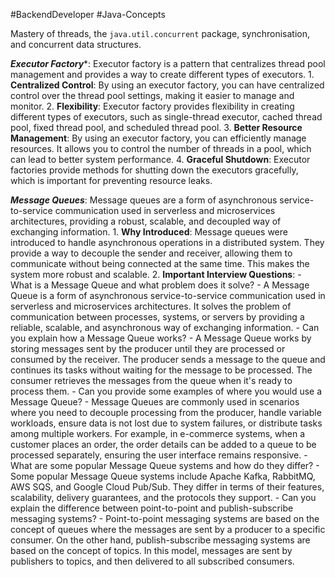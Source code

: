 #BackendDeveloper  #Java-Concepts

Mastery of threads, the `java.util.concurrent` package, synchronisation, and concurrent data structures. 

***Executor Factory****: Executor factory is a pattern that centralizes thread pool management and provides a way to create different types of executors.
	1. **Centralized Control**: By using an executor factory, you can have centralized control over the thread pool settings, making it easier to manage and monitor.
	2. **Flexibility**: Executor factory provides flexibility in creating different types of executors, such as single-thread executor, cached thread pool, fixed thread pool, and scheduled thread pool.
	3. **Better Resource Management**: By using an executor factory, you can efficiently manage resources. It allows you to control the number of threads in a pool, which can lead to better system performance.
	4. **Graceful Shutdown**: Executor factories provide methods for shutting down the executors gracefully, which is important for preventing resource leaks.

***Message Queues***: Message queues are a form of asynchronous service-to-service communication used in serverless and microservices architectures, providing a robust, scalable, and decoupled way of exchanging information.
	    1. **Why Introduced**: Message queues were introduced to handle asynchronous operations in a distributed system. They provide a way to decouple the sender and receiver, allowing them to communicate without being connected at the same time. This makes the system more robust and scalable.
	    2. **Important Interview Questions**:
	        - What is a Message Queue and what problem does it solve?
	            - A Message Queue is a form of asynchronous service-to-service communication used in serverless and microservices architectures. It solves the problem of communication between processes, systems, or servers by providing a reliable, scalable, and asynchronous way of exchanging information.
	        - Can you explain how a Message Queue works?
	            - A Message Queue works by storing messages sent by the producer until they are processed or consumed by the receiver. The producer sends a message to the queue and continues its tasks without waiting for the message to be processed. The consumer retrieves the messages from the queue when it's ready to process them.
	        - Can you provide some examples of where you would use a Message Queue?
	            - Message Queues are commonly used in scenarios where you need to decouple processing from the producer, handle variable workloads, ensure data is not lost due to system failures, or distribute tasks among multiple workers. For example, in e-commerce systems, when a customer places an order, the order details can be added to a queue to be processed separately, ensuring the user interface remains responsive.
	        - What are some popular Message Queue systems and how do they differ?
	            - Some popular Message Queue systems include Apache Kafka, RabbitMQ, AWS SQS, and Google Cloud Pub/Sub. They differ in terms of their features, scalability, delivery guarantees, and the protocols they support.
	        - Can you explain the difference between point-to-point and publish-subscribe messaging systems?
	            - Point-to-point messaging systems are based on the concept of queues where the messages are sent by a producer to a specific consumer. On the other hand, publish-subscribe messaging systems are based on the concept of topics. In this model, messages are sent by publishers to topics, and then delivered to all subscribed consumers.